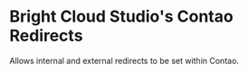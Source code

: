 # Bright Cloud Studio's Contao Redirects
Allows internal and external redirects to be set within Contao.
